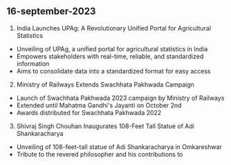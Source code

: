 ## 16-september-2023
1. India Launches UPAg: A Revolutionary Unified Portal for Agricultural Statistics
- Unveiling of UPAg, a unified portal for agricultural statistics in India
- Empowers stakeholders with real-time, reliable, and standardized information
- Aims to consolidate data into a standardized format for easy access

2. Ministry of Railways Extends Swachhata Pakhwada Campaign
- Launch of Swachhata Pakhwada 2023 campaign by Ministry of Railways
- Extended until Mahatma Gandhi's Jayanti on October 2nd
- Awards distributed for Swachhata Pakhwada 2022

3. Shivraj Singh Chouhan Inaugurates 108-Feet Tall Statue of Adi Shankaracharya
- Unveiling of 108-feet-tall statue of Adi Shankaracharya in Omkareshwar
- Tribute to the revered philosopher and his contributions to